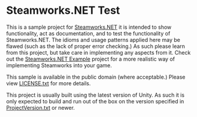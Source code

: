 Steamworks.NET Test
=======

This is a sample project for [Steamworks.NET](//github.com/rlabrecque/Steamworks.NET) it is intended to show functionality, act as documentation, and to test the functionality of Steamworks.NET.
The idioms and usage patterns applied here may be flawed (such as the lack of proper error checking.) As such please learn from this project, but take care in implementing any aspects from it.
Check out the [Steamworks.NET Example](//github.com/rlabrecque/Steamworks.NET-Example) project for a more realistic way of implementing Steamworks into your game.

This sample is available in the public domain (where acceptable.) Please view [LICENSE.txt](LICENSE.txt) for more details.

This project is usually built using the latest version of Unity. As such it is only expected to build and run out of the box on the version specified in [ProjectVersion.txt](ProjectSettings/ProjectVersion.txt) or newer.
